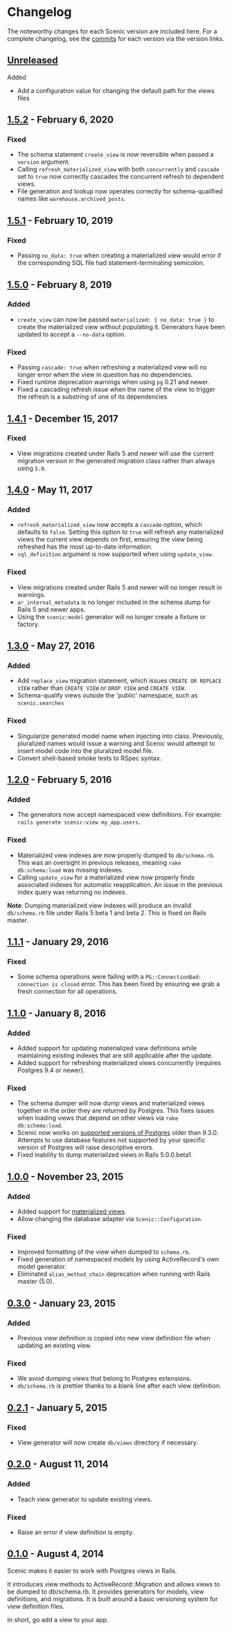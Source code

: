 # Changelog

The noteworthy changes for each Scenic version are included here. For a complete
changelog, see the [commits] for each version via the version links.

[commits]: https://github.com/scenic-views/scenic/commits/master

## [Unreleased]

Added

* Add a configuration value for changing the default path for the views files

[Unreleased]: https://github.com/scenic-views/scenic/compare/v1.5.2...master

## [1.5.2] - February 6, 2020

### Fixed

- The schema statement `create_view` is now reversible when passed a `version`
  argument.
- Calling `refresh_materialized_view` with both `concurrently` and `cascade` set
  to `true` now correctly cascades the concurrent refresh to dependent views.
- File generation and lookup now operates correctly for schema-qualified names
  like `warehouse.archived_posts`.

[1.5.2]: https://github.com/scenic-views/scenic/compare/v1.5.1...v1.5.2

## [1.5.1] - February 10, 2019

### Fixed

- Passing `no_data: true` when creating a materialized view would error if the
  corresponding SQL file had statement-terminating semicolon.

[1.5.1]: https://github.com/scenic-views/scenic/compare/v1.5.0...v1.5.1

## [1.5.0] - February 8, 2019

### Added

- `create_view` can now be passed `materialized: { no_data: true }` to create
  the materialized view without populating it. Generators have been updated to
  accept a `--no-data` option.

### Fixed

- Passing `cascade: true` when refreshing a materialized view will no longer
  error when the view in question has no dependencies.
- Fixed runtime deprecation warnings when using `pg` 0.21 and newer.
- Fixed a cascading refresh issue when the name of the view to trigger the
  refresh is a substring of one of its dependencies.


[1.5.0]: https://github.com/scenic-views/scenic/compare/v1.4.1...v1.5.0

## [1.4.1] - December 15, 2017

### Fixed

- View migrations created under Rails 5 and newer will use the current migration
  version in the generated migration class rather than always using `5.0`.

[1.4.1]: https://github.com/scenic-views/scenic/compare/v1.4.0...v1.4.1

## [1.4.0] - May 11, 2017

### Added

- `refresh_materialized_view` now accepts a `cascade` option, which defaults to
  `false`. Setting this option to `true` will refresh any materialized views the
  current view depends on first, ensuring the view being refreshed has the most
  up-to-date information.
- `sql_definition` argument is now supported when using `update_view`.

### Fixed

- View migrations created under Rails 5 and newer will no longer result in
  warnings.
- `ar_internal_metadata` is no longer included in the schema dump for Rails 5
  and newer apps.
- Using the `scenic:model` generator will no longer create a fixture or factory.

[1.4.0]: https://github.com/scenic-views/scenic/compare/v1.3.0...v1.4.0

## [1.3.0] - May 27, 2016

### Added
- Add `replace_view` migration statement, which issues `CREATE OR REPLACE
  VIEW` rather than `CREATE VIEW` or `DROP VIEW` and `CREATE VIEW`.
- Schema-qualify views outside the 'public' namespace, such as
  `scenic.searches`

### Fixed
* Singularize generated model name when injecting into class.
  Previously, pluralized names would issue a warning and Scenic would
  attempt to insert model code into the pluralized model file.
* Convert shell-based smoke tests to RSpec syntax.

[1.3.0]: https://github.com/scenic-views/scenic/compare/v1.2.0...v1.3.0

## [1.2.0] - February 5, 2016

### Added
- The generators now accept namespaced view definitions. For example: `rails
  generate scenic:view my_app.users`.

### Fixed
- Materialized view indexes are now properly dumped to `db/schema.rb`. This was
  an oversight in previous releases, meaning `rake db:schema:load` was missing
  indexes.
- Calling `update_view` for a materialized view now properly finds associated
  indexes for automatic reapplication. An issue in the previous index query was
  returning no indexes.

**Note**: Dumping materialized view indexes will produce an invalid
`db/schema.rb` file  under Rails 5 beta 1 and beta 2. This is fixed on Rails
master.

[1.2.0]: https://github.com/scenic-views/scenic/compare/v1.1.1...v1.2.0

## [1.1.1] - January 29, 2016

### Fixed
- Some schema operations were failing with a `PG::ConnectionBad: connection is
  closed` error. This has been fixed by ensuring we grab a fresh connection for
  all operations.

[1.1.1]: https://github.com/scenic-views/scenic/compare/v1.1.0...v1.1.1

## [1.1.0] - January 8, 2016

### Added
- Added support for updating materialized view definitions while maintaining
  existing indexes that are still applicable after the update.
- Added support for refreshing materialized views concurrently (requires
  Postgres 9.4 or newer).

### Fixed
- The schema dumper will now dump views and materialized views together in the
  order they are returned by Postgres. This fixes issues when loading views that
  depend on other views via `rake db:schema:load`.
- Scenic now works on [supported versions of Postgres] older than 9.3.0.
  Attempts to use database features not supported by your specific version of
  Postgres will raise descriptive errors.
- Fixed inability to dump materialized views in Rails 5.0.0.beta1.

[supported versions of Postgres]: http://www.postgresql.org/support/versioning/
[1.1.0]: https://github.com/scenic-views/scenic/compare/v1.0.0...v1.1.0

## [1.0.0] - November 23, 2015

### Added
- Added support for [materialized views].
- Allow changing the database adapter via `Scenic::Configuration`.

### Fixed
- Improved formatting of the view when dumped to `schema.rb`.
- Fixed generation of namespaced models by using ActiveRecord's own model
  generator.
- Eliminated `alias_method_chain` deprecation when running with Rails master
  (5.0).

[materialized views]:https://github.com/scenic-views/scenic/blob/v1.0.0/README.md
[1.0.0]: https://github.com/scenic-views/scenic/compare/v0.3.0...v1.0.0

## [0.3.0] - January 23, 2015

### Added
- Previous view definition is copied into new view definition file when updating
  an existing view.

### Fixed
- We avoid dumping views that belong to Postgres extensions.
- `db/schema.rb` is prettier thanks to a blank line after each view definition.

[0.3.0]: https://github.com/scenic-views/scenic/compare/v0.2.1...v0.3.0

## [0.2.1] - January 5, 2015

### Fixed
- View generator will now create `db/views` directory if necessary.

[0.2.1]: https://github.com/scenic-views/scenic/compare/v0.2.0...v0.2.1

## [0.2.0] - August 11, 2014

### Added
- Teach view generator to update existing views.

### Fixed
- Raise an error if view definition is empty.

[0.2.0]: https://github.com/scenic-views/scenic/compare/v0.1.0...v0.2.0

## [0.1.0] - August 4, 2014

Scenic makes it easier to work with Postgres views in Rails.

It introduces view methods to ActiveRecord::Migration and allows views to be
dumped to db/schema.rb.  It provides generators for models, view definitions,
and migrations.  It is built around a basic versioning system for view
definition files.

In short, go add a view to your app.

[0.1.0]: https://github.com/scenic-views/scenic/compare/8599daa132880cd6c07efb0395c0fb023b171f47...v0.1.0

